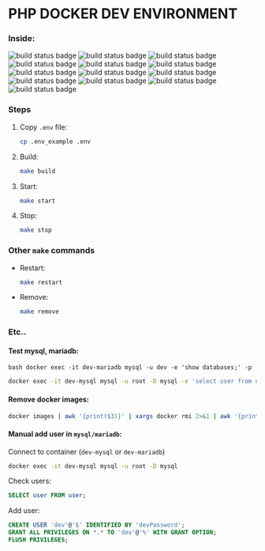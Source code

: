 # PHP DOCKER DEV ENVIRONMENT
### Inside:

![build status badge](https://img.shields.io/badge/nginx-latest-green)
![build status badge](https://img.shields.io/badge/php--fpm-7.4-green)
![build status badge](https://img.shields.io/badge/mariadb-10.4+-green)
![build status badge](https://img.shields.io/badge/mysql-8+-green)
![build status badge](https://img.shields.io/badge/mongodb-4.2-green)
![build status badge](https://img.shields.io/badge/redis-5+-green)
![build status badge](https://img.shields.io/badge/adminer-tool-blue)
![build status badge](https://img.shields.io/badge/phpmyadmin-tool-blue)
![build status badge](https://img.shields.io/badge/Elastik-coming_soon-yellow)
![build status badge](https://img.shields.io/badge/RabbitMQ-coming_soon-yellow)
![build status badge](https://img.shields.io/badge/Kafka-coming_soon-yellow)
![build status badge](https://img.shields.io/badge/Apache-coming_soon-yellow)
![build status badge](https://img.shields.io/badge/monitoring-coming_soon-yellow)

### Steps
1. Copy `.env` file:
    ```bash
    cp .env_example .env
    ```

2. Build:
    ```bash
    make build
    ```

3. Start:
    ```bash
    make start
    ```

4. Stop:
    ```bash
    make stop
    ```
### Other `make` commands
- Restart:
    ```bash
    make restart
    ```

- Remove:
    ```bash
    make remove
    ```


### Etc..

#### Test mysql, mariadb:
```
bash docker exec -it dev-mariadb mysql -u dev -e 'show databases;' -p
```
```bash
docker exec -it dev-mysql mysql -u root -D mysql -e 'select user from user;' -p
```

#### Remove docker images:
```bash
docker images | awk '{print($3)}' | xargs docker rmi 2>&1 | awk '{print($21)}' | xargs docker rm
```


#### Manual add user in `mysql/mariadb`:
Connect to container (`dev-mysql` or `dev-mariadb`)
```bash
docker exec -it dev-mysql mysql -u root -D mysql
```
Check users:
```SQL
SELECT user FROM user;
```

Add user:
```SQL
CREATE USER 'dev'@'$' IDENTIFIED BY 'devPassword';
GRANT ALL PRIVILEGES ON *.* TO 'dev'@'%' WITH GRANT OPTION;
FLUSH PRIVILEGES;
```


